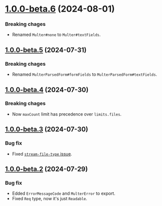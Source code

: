 <a name="1.0.0-beta.6"></a>
# [1.0.0-beta.6](https://github.com/ts-stack/multer/releases/tag/1.0.0-beta.6) (2024-08-01)

### Breaking chages

- Renamed `Multer#none` to `Multer#textFields`.

<a name="1.0.0-beta.5"></a>
## [1.0.0-beta.5](https://github.com/ts-stack/multer/releases/tag/1.0.0-beta.5) (2024-07-31)

### Breaking chages

- Renamed `MulterParsedForm#formFields` to `MulterParsedForm#textFields`.

<a name="1.0.0-beta.4"></a>
## [1.0.0-beta.4](https://github.com/ts-stack/multer/releases/tag/1.0.0-beta.4) (2024-07-30)

### Breaking chages

- Now `maxCount` limit has precedence over `limits.files`.

<a name="1.0.0-beta.3"></a>
## [1.0.0-beta.3](https://github.com/ts-stack/multer/releases/tag/1.0.0-beta.3) (2024-07-30)

### Bug fix

- Fixed [`stream-file-type` issue](https://github.com/LinusU/stream-file-type/pull/6).

<a name="1.0.0-beta.2"></a>
## [1.0.0-beta.2](https://github.com/ts-stack/multer/releases/tag/1.0.0-beta.2) (2024-07-29)

### Bug fix

- Edded `ErrorMessageCode` and `MulterError` to export.
- Fixed `Req` type, now it's just `Readable`.
